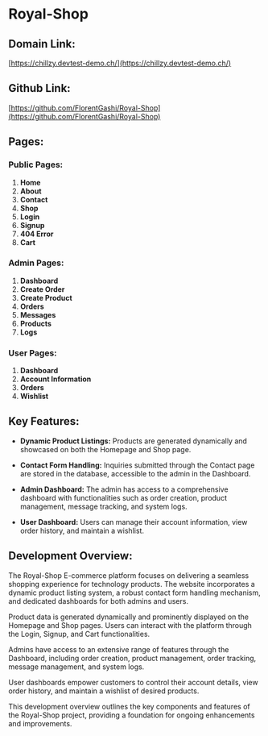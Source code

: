 # Royal-Shop

## Domain Link:
[https://chillzy.devtest-demo.ch/](https://chillzy.devtest-demo.ch/)

## Github Link:
[https://github.com/FlorentGashi/Royal-Shop](https://github.com/FlorentGashi/Royal-Shop)

## Pages:

### Public Pages:
1. **Home**
2. **About**
3. **Contact**
4. **Shop**
5. **Login**
6. **Signup**
7. **404 Error**
8. **Cart**

### Admin Pages:
1. **Dashboard**
2. **Create Order**
3. **Create Product**
4. **Orders**
5. **Messages**
6. **Products**
7. **Logs**

### User Pages:
1. **Dashboard**
2. **Account Information**
3. **Orders**
4. **Wishlist**

## Key Features:

- **Dynamic Product Listings:**
  Products are generated dynamically and showcased on both the Homepage and Shop page.

- **Contact Form Handling:**
  Inquiries submitted through the Contact page are stored in the database, accessible to the admin in the Dashboard.

- **Admin Dashboard:**
  The admin has access to a comprehensive dashboard with functionalities such as order creation, product management, message tracking, and system logs.

- **User Dashboard:**
  Users can manage their account information, view order history, and maintain a wishlist.

## Development Overview:

The Royal-Shop E-commerce platform focuses on delivering a seamless shopping experience for technology products. The website incorporates a dynamic product listing system, a robust contact form handling mechanism, and dedicated dashboards for both admins and users.

Product data is generated dynamically and prominently displayed on the Homepage and Shop pages. Users can interact with the platform through the Login, Signup, and Cart functionalities.

Admins have access to an extensive range of features through the Dashboard, including order creation, product management, order tracking, message management, and system logs.

User dashboards empower customers to control their account details, view order history, and maintain a wishlist of desired products.

This development overview outlines the key components and features of the Royal-Shop project, providing a foundation for ongoing enhancements and improvements.